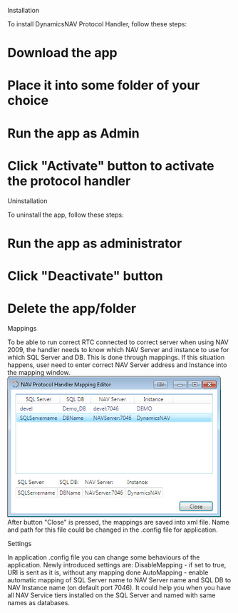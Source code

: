 Installation

To install DynamicsNAV Protocol Handler, follow these steps:

# Download the app
# Place it into some folder of your choice
# Run the app as Admin
# Click "Activate" button to activate the protocol handler


Uninstallation

To uninstall the app, follow these steps:
# Run the app as administrator
# Click "Deactivate" button
# Delete the app/folder

Mappings

To be able to run correct RTC connected to correct server when using NAV 2009, the handler needs to know which NAV Server and instance to use for which SQL Server and DB. This is done through mappings. If this situation happens, user need to enter correct NAV Server address and Instance into the mapping window. 
![](Documentation_MappingEditor.jpg)
After button "Close" is pressed, the mappings are saved into xml file. Name and path for this file could be changed in the .config file for application.

Settings

In application .config file you can change some behaviours of the application. Newly introduced settings are:
DisableMapping - if set to true, URI is sent as it is, without any mapping done
AutoMapping - enable automatic mapping of SQL Server name to NAV Server name and SQL DB to NAV Instance name (on default port 7046). It could help you when you have all NAV Service tiers installed on the SQL Server and named with same names as databases.
